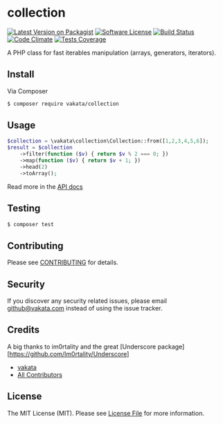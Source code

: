 # collection

[![Latest Version on Packagist][ico-version]][link-packagist]
[![Software License][ico-license]](LICENSE.md)
[![Build Status][ico-travis]][link-travis]
[![Code Climate][ico-cc]][link-cc]
[![Tests Coverage][ico-cc-coverage]][link-cc]

A PHP class for fast iterables manipulation (arrays, generators, iterators).

## Install

Via Composer

``` bash
$ composer require vakata/collection
```

## Usage

``` php
$collection = \vakata\collection\Collection::from([1,2,3,4,5,6]); 
$result = $collection
    ->filter(function ($v) { return $v % 2 === 0; })
    ->map(function ($v) { return $v + 1; })
    ->head(2)
    ->toArray();
```

Read more in the [API docs](docs/README.md)

## Testing

``` bash
$ composer test
```


## Contributing

Please see [CONTRIBUTING](CONTRIBUTING.md) for details.

## Security

If you discover any security related issues, please email github@vakata.com instead of using the issue tracker.

## Credits

A big thanks to im0rtality and the great [Underscore package][https://github.com/Im0rtality/Underscore]

- [vakata][link-author]
- [All Contributors][link-contributors]

## License

The MIT License (MIT). Please see [License File](LICENSE.md) for more information.

[ico-version]: https://img.shields.io/packagist/v/vakata/collection.svg?style=flat-square
[ico-license]: https://img.shields.io/badge/license-MIT-brightgreen.svg?style=flat-square
[ico-travis]: https://img.shields.io/travis/vakata/collection/master.svg?style=flat-square
[ico-scrutinizer]: https://img.shields.io/scrutinizer/coverage/g/vakata/collection.svg?style=flat-square
[ico-code-quality]: https://img.shields.io/scrutinizer/g/vakata/collection.svg?style=flat-square
[ico-downloads]: https://img.shields.io/packagist/dt/vakata/collection.svg?style=flat-square
[ico-cc]: https://img.shields.io/codeclimate/github/vakata/collection.svg?style=flat-square
[ico-cc-coverage]: https://img.shields.io/codeclimate/coverage/github/vakata/collection.svg?style=flat-square

[link-packagist]: https://packagist.org/packages/vakata/collection
[link-travis]: https://travis-ci.org/vakata/collection
[link-scrutinizer]: https://scrutinizer-ci.com/g/vakata/collection/code-structure
[link-code-quality]: https://scrutinizer-ci.com/g/vakata/collection
[link-downloads]: https://packagist.org/packages/vakata/collection
[link-author]: https://github.com/vakata
[link-contributors]: ../../contributors
[link-cc]: https://codeclimate.com/github/vakata/collection

